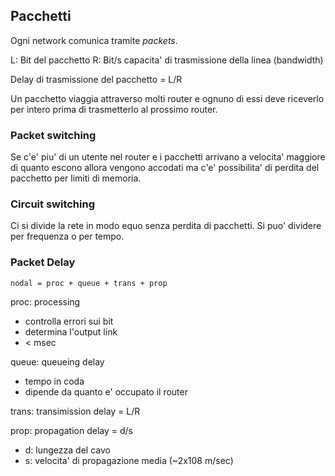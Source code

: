 ## Pacchetti

Ogni network comunica tramite *packets*.

L: Bit del pacchetto
R: Bit/s capacita' di trasmissione della linea (bandwidth)

Delay di trasmissione del pacchetto = L/R

Un pacchetto viaggia attraverso molti router e ognuno di essi deve riceverlo per intero prima di trasmetterlo al prossimo router.

### Packet switching

Se c'e' piu' di un utente nel router e i pacchetti arrivano a velocita' maggiore di quanto escono allora vengono accodati ma c'e' possibilita' di perdita del pacchetto per limiti di memoria.

### Circuit switching

Ci si divide la rete in modo equo senza perdita di pacchetti. Si puo' dividere per frequenza o per tempo.

### Packet Delay

`nodal = proc + queue + trans + prop`

proc: processing
- controlla errori sui bit
- determina l'output link
- < msec

queue: queueing delay
- tempo in coda
- dipende da quanto e' occupato il router

trans: transimission delay = L/R

prop: propagation delay = d/s
- d: lungezza del cavo
- s: velocita' di propagazione media (~2x108 m/sec)
